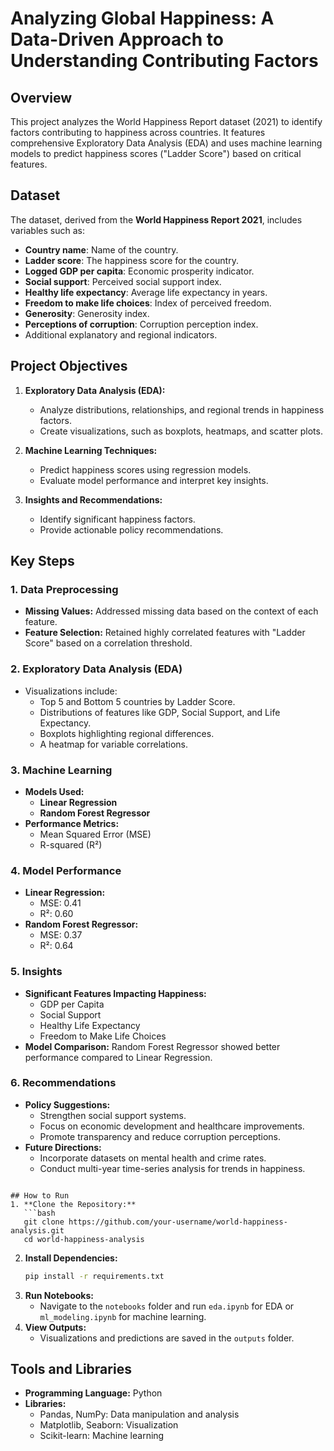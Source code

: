 # **Analyzing Global Happiness:** A Data-Driven Approach to Understanding Contributing Factors

## Overview
This project analyzes the World Happiness Report dataset (2021) to identify factors contributing to happiness across countries. It features comprehensive Exploratory Data Analysis (EDA) and uses machine learning models to predict happiness scores ("Ladder Score") based on critical features.

## Dataset
The dataset, derived from the **World Happiness Report 2021**, includes variables such as:
- **Country name**: Name of the country.
- **Ladder score**: The happiness score for the country.
- **Logged GDP per capita**: Economic prosperity indicator.
- **Social support**: Perceived social support index.
- **Healthy life expectancy**: Average life expectancy in years.
- **Freedom to make life choices**: Index of perceived freedom.
- **Generosity**: Generosity index.
- **Perceptions of corruption**: Corruption perception index.
- Additional explanatory and regional indicators.

## Project Objectives
1. **Exploratory Data Analysis (EDA):**
   - Analyze distributions, relationships, and regional trends in happiness factors.
   - Create visualizations, such as boxplots, heatmaps, and scatter plots.

2. **Machine Learning Techniques:**
   - Predict happiness scores using regression models.
   - Evaluate model performance and interpret key insights.

3. **Insights and Recommendations:**
   - Identify significant happiness factors.
   - Provide actionable policy recommendations.

## Key Steps
### 1. Data Preprocessing
- **Missing Values:** Addressed missing data based on the context of each feature.
- **Feature Selection:** Retained highly correlated features with "Ladder Score" based on a correlation threshold.

### 2. Exploratory Data Analysis (EDA)
- Visualizations include:
  - Top 5 and Bottom 5 countries by Ladder Score.
  - Distributions of features like GDP, Social Support, and Life Expectancy.
  - Boxplots highlighting regional differences.
  - A heatmap for variable correlations.

### 3. Machine Learning
- **Models Used:**
  - **Linear Regression**
  - **Random Forest Regressor**
- **Performance Metrics:**
  - Mean Squared Error (MSE)
  - R-squared (R²)

### 4. Model Performance
- **Linear Regression:**
  - MSE: 0.41
  - R²: 0.60
- **Random Forest Regressor:**
  - MSE: 0.37
  - R²: 0.64

### 5. Insights
- **Significant Features Impacting Happiness:**
  - GDP per Capita
  - Social Support
  - Healthy Life Expectancy
  - Freedom to Make Life Choices
- **Model Comparison:** Random Forest Regressor showed better performance compared to Linear Regression.

### 6. Recommendations
- **Policy Suggestions:**
  - Strengthen social support systems.
  - Focus on economic development and healthcare improvements.
  - Promote transparency and reduce corruption perceptions.
- **Future Directions:**
  - Incorporate datasets on mental health and crime rates.
  - Conduct multi-year time-series analysis for trends in happiness.


```

## How to Run
1. **Clone the Repository:**
   ```bash
   git clone https://github.com/your-username/world-happiness-analysis.git
   cd world-happiness-analysis
   ```
2. **Install Dependencies:**
   ```bash
   pip install -r requirements.txt
   ```
3. **Run Notebooks:**
   - Navigate to the `notebooks` folder and run `eda.ipynb` for EDA or `ml_modeling.ipynb` for machine learning.
4. **View Outputs:**
   - Visualizations and predictions are saved in the `outputs` folder.

## Tools and Libraries
- **Programming Language:** Python
- **Libraries:**
  - Pandas, NumPy: Data manipulation and analysis
  - Matplotlib, Seaborn: Visualization
  - Scikit-learn: Machine learning

